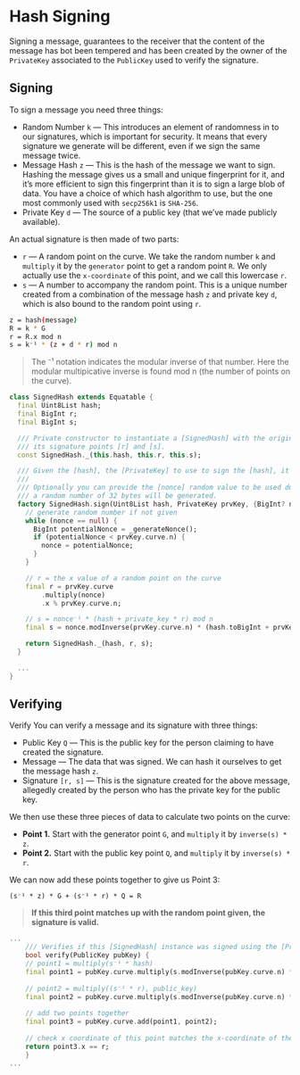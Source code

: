 # Hash Signing

Signing a message, guarantees to the receiver that the content of the message has bot been tempered and has been created by the owner of the `PrivateKey` associated to the `PublicKey` used to verify the signature.

## Signing

To sign a message you need three things:

- Random Number `k` — This introduces an element of randomness in to our signatures, which is important for security. It means that every signature we generate will be different, even if we sign the same message twice.
- Message Hash `z` — This is the hash of the message we want to sign. Hashing the message gives us a small and unique fingerprint for it, and it’s more efficient to sign this fingerprint than it is to sign a large blob of data. You have a choice of which hash algorithm to use, but the one most commonly used with `secp256k1` is `SHA-256`.
- Private Key `d` — The source of a public key (that we’ve made publicly available).

An actual signature is then made of two parts:

- `r` — A random point on the curve. We take the random number `k` and `multiply` it by the `generator` point to get a random point `R`. We only actually use the `x-coordinate` of this point, and we call this lowercase `r`.
- `s` — A number to accompany the random point. This is a unique number created from a combination of the message hash `z` and private key `d`, which is also bound to the random point using `r`.

```bash
z = hash(message)
R = k * G
r = R.x mod n 
s = k⁻¹ * (z + d * r) mod n
```

> The ⁻¹ notation indicates the modular inverse of that number. Here the modular multipicative inverse is found mod n (the number of points on the curve).

```dart
class SignedHash extends Equatable {
  final Uint8List hash;
  final BigInt r;
  final BigInt s;

  /// Private constructor to instantiate a [SignedHash] with the original message as [hash] and
  /// its signature points [r] and [s].
  const SignedHash._(this.hash, this.r, this.s);

  /// Given the [hash], the [PrivateKey] to use to sign the [hash], it creates an instance of [SignedHash].
  ///
  /// Optionally you can provide the [nonce] random value to be used during the signing, if not provided
  /// a random number of 32 bytes will be generated.
  factory SignedHash.sign(Uint8List hash, PrivateKey prvKey, {BigInt? nonce}) {
    // generate random number if not given
    while (nonce == null) {
      BigInt potentialNonce = _generateNonce();
      if (potentialNonce < prvKey.curve.n) {
        nonce = potentialNonce;
      }
    }

    // r = the x value of a random point on the curve
    final r = prvKey.curve
        .multiply(nonce)
        .x % prvKey.curve.n;

    // s = nonce⁻¹ * (hash + private_key * r) mod n
    final s = nonce.modInverse(prvKey.curve.n) * (hash.toBigInt + prvKey.value.toBigInt * r) % prvKey.curve.n;

    return SignedHash._(hash, r, s);
  }

  ...
}
```

## Verifying

Verify
You can verify a message and its signature with three things:

- Public Key `Q` — This is the public key for the person claiming to have created the signature.
- Message — The data that was signed. We can hash it ourselves to get the message hash `z`.
- Signature `[r, s]` — This is the signature created for the above message, allegedly created by the person who has the private key for the public key.

We then use these three pieces of data to calculate two points on the curve:

- **Point 1.** Start with the generator point `G`, and `multiply` it by `inverse(s) * z`.
- **Point 2.** Start with the public key point `Q`, and `multiply` it by `inverse(s) * r`.

We can now add these points together to give us Point 3:

`(s⁻¹ * z) * G + (s⁻¹ * r) * Q = R`

> **If this third point matches up with the random point given, the signature is valid.**

```dart
...
    /// Verifies if this [SignedHash] instance was signed using the [PrivateKey] associated to the passed [PublicKey].
    bool verify(PublicKey pubKey) {
    // point1 = multiply(s⁻¹ * hash)
    final point1 = pubKey.curve.multiply(s.modInverse(pubKey.curve.n) * hash.toBigInt);
    
    // point2 = multiply((s⁻¹ * r), public_key)
    final point2 = pubKey.curve.multiply(s.modInverse(pubKey.curve.n) * r, generator: pubKey.point);
    
    // add two points together
    final point3 = pubKey.curve.add(point1, point2);
    
    // check x coordinate of this point matches the x-coordinate of the random point given
    return point3.x == r;
    }
...
```